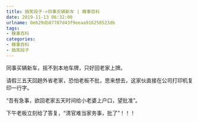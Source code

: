 ```yaml
---
title: 搞笑段子->同事买辆新车 | 糗事百科
date: 2019-11-13 06:32:00
urlname: 0e629db87787d43f9eeaa916250523db
tags: 
- 糗事百科
categories:
- 糗事百科
- 搞笑段子
---
```

同事买辆新车，摇不到本地车牌，只好回老家上牌。

请假三五天回趟外省老家，恐怕老板不批，思来想去，这家伙直接在公司打印机复印一行字。

“吾有急事，欲回老家五天时间给小老婆上户口，望批准”。

下午老板立刻给了答复，“清官难当家务事，批了”！！！


